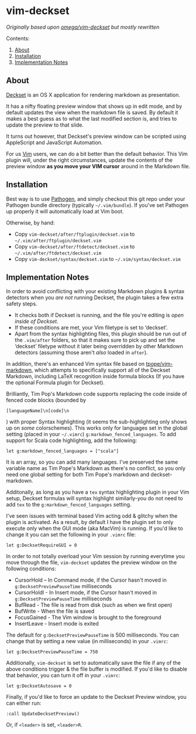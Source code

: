 # vim-deckset

_Originally based upon [omega/vim-deckset](https://github.com/omega/vim-deckset) but mostly rewritten_ 

Contents:
1. [About](#about)
2. [Installation](#installation)
3. [Implementation Notes](#implementation-notes)

## About

[Deckset](http://decksetapp.com) is an OS X application for rendering markdown 
as presentation.

It has a nifty floating preview window that shows up in edit mode, and by default
updates the view when the markdown file is saved. By default it makes a best guess 
as to what the last modified section is, and tries to update the preview to that 
slide.

It turns out however, that Deckset's preview window can be scripted using AppleScript and JavaScript Automation. 

For us [Vim](http://www.vim.org) users, we can do a bit better than
the default behavior. This Vim plugin will, under the right
circumstances, update the contents of the preview window 
__as you move your VIM cursor__ around in the Markdown file.

## Installation

Best way is to use [Pathogen](https://github.com/tpope/vim-pathogen), and simply checkout this git repo under your Pathogen bundle directory (typically `~/.vim/bundle`). If you've set Pathogen up properly it will automatically load at Vim boot.

Otherwise, by hand:

- Copy `vim-deckset/after/ftplugin/deckset.vim` to `~/.vim/after/ftplugin/deckset.vim`
- Copy `vim-deckset/after/ftdetect/deckset.vim` to `~/.vim/after/ftdetect/deckset.vim`
- Copy `vim-deckset/syntax/deckset.vim` to `~/.vim/syntax/deckset.vim`

## Implementation Notes

In order to avoid conflicting with your existing Markdown plugins & syntax
detectors when you _are not_ running Deckset, the plugin takes a few extra 
safety steps.

- It checks both if Deckset is running, and the file you're editing is _open inside of Deckset_.
- If these conditions are met, your Vim filetype is set to ‘deckset’. 
- Apart from the syntax highlighting files, this plugin should be run out of the `.vim/after` folders, so that it makes sure to pick up and set the ‘deckset’ filetype without it later being overridden by other Markdown detectors (assuming those aren't _also_ loaded in `after`).
    
In addition, there's an enhanced Vim syntax file based on
[tpope/vim-markdown](https://github.com/tpope/vim-markdown), which attempts
to specifically support all of the Deckset Markdown, including LaTeX
recognition inside formula blocks (If you have the optional Formula plugin
for Deckset).

Brilliantly, Tim Pop's Markdown code supports replacing the code inside of
fenced code blocks (bounded by <pre>```[languageName]\n[code]\n```</pre>) with
proper Syntax highlighting (it seems the sub-highlighting only shows up on
_some_ colorschemes). This works only for languages set in the global
setting (placed in your `~/.vimrc`) `g:markdown_fenced_languages`. To add
support for Scala code highlighting, add the following:

```vim
let g:markdown_fenced_languages = ["scala"]
```

It is an array, so you can add many languages. I've preserved the same
variable name as Tim Pope's Markdown as there's no conflict, so you only need
one global setting for both Tim Pope's markdown and deckset-markdown.

Additonally, as long as you have a `tex` syntax highlighting plugin in your
Vim setup, Deckset formulas will syntax highlight similarly-you do not need to
add `tex` to the `g:markdown_fenced_languages` setting.
    
I've seen issues with terminal based Vim acting odd & glitchy when the plugin is activated. As a result, by default I have the plugin set to only execute only when the GUI mode (aka MacVim) is running. If you'd like to change it you can set the following in your `.vimrc` file:

```vim
let g:DecksetRequireGUI = 0
```
    
In order to not totally overload your Vim session by running everytime you
move through the file, `vim-deckset` updates the preview window on the following conditions:

- CursorHold – In Command mode, if the Cursor hasn't moved in `g:DecksetPreviewPauseTime` milliseconds
- CursorHoldI - In Insert mode, if the Cursor hasn't moved in `g:DecksetPreviewPauseTime` milliseconds
- BufRead - The file is read from disk (such as when we first open)
- BufWrite - When the file is saved
- FocusGained - The Vim window is brought to the foreground
- InsertLeave - Insert mode is exited

The default for `g:DecksetPreviewPauseTime` is 500 milliseconds. You can
change that by setting a new value (in milliseconds) in your
`.vimrc`:


```vim
let g:DecksetPreviewPauseTime = 750
```

Additionally, `vim-deckset` is set to automatically save the file if any of the
above conditions trigger & the file buffer is modified. If you'd like to
disable that behavior, you can turn it off in your `.vimrc`:

```vim
let g:DecksetAutosave = 0
```

Finally, if you'd like to force an update to the Deckset Preview window, you
can either run:

```vim
:call UpdateDecksetPreview()
```

Or, if `<leader>` is set, `<leader>R`.
